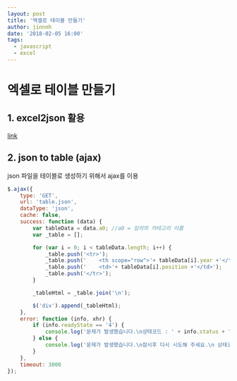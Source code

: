 ```yaml
---
layout: post
title: '엑셀로 테이블 만들기'
author: jinnnh
date: '2018-02-05 16:00'
tags:
  - javascript
  - excel
---
```


# 엑셀로 테이블 만들기

## 1. excel2json 활용
[link](https://github.com/coolengineer/excel2json)

## 2. json to table (ajax)
json 파일을 테이블로 생성하기 위해서 ajax를 이용

```javascript
$.ajax({
    type: 'GET',
    url: 'table.json',
    dataType: 'json',
    cache: false,
    success: function (data) {
        var tableData = data.a0; //a0 = 임의의 카테고리 이름
        var _table = [];

        for (var i = 0; i < tableData.length; i++) {
            _table.push('<tr>');
            _table.push('    <th scope="row">'+ tableData[i].year +'</th>');
            _table.push('    <td>'+ tableData[i].position +'</td>');
            _table.push('</tr>');
        }

        _tableHtml = _table.join('\n');

        $('div').append(_tableHtml);
    },
    error: function (info, xhr) {
        if (info.readyState == '4') {
            console.log('문제가 발생했습니다.\n상태코드 : ' + info.status + '\n\n' + info.responseText);
        } else {
            console.log('문제가 발생했습니다.\n잠시후 다시 시도해 주세요.\n 상태코드 : ' + info.status);
        }
    },
    timeout: 3000
});
```
